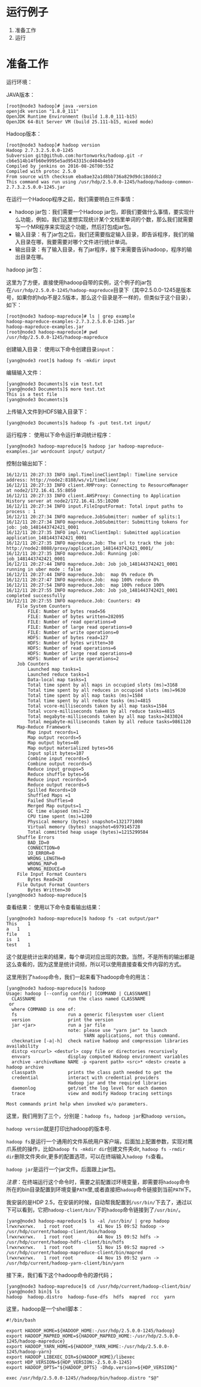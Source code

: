 # 运行例子

1. 准备工作
2. 运行

# 准备工作
运行环境：

JAVA版本：
```
[root@node3 hadoop]# java -version
openjdk version "1.8.0_111"
OpenJDK Runtime Environment (build 1.8.0_111-b15)
OpenJDK 64-Bit Server VM (build 25.111-b15, mixed mode)
```
Hadoop版本：
```
[root@node3 hadoop]# hadoop version
Hadoop 2.7.3.2.5.0.0-1245
Subversion git@github.com:hortonworks/hadoop.git -r cb6e514b14fb60e9995e5ad9543315cd404b4e59
Compiled by jenkins on 2016-08-26T00:55Z
Compiled with protoc 2.5.0
From source with checksum eba8ae32a1d8bb736a829d9dc18dddc2
This command was run using /usr/hdp/2.5.0.0-1245/hadoop/hadoop-common-2.7.3.2.5.0.0-1245.jar
```

在运行一个Hadoop程序之前，我们需要明白三件事情：
- hadoop jar包：我们需要一个Hadoop jar包，即我们要做什么事情，要实现什么功能，例如，我们这里想实现统计某个文档里单词的个数，那么我们就需要写一个MR程序来实现这个功能，然后打包成jar包。
- 输入目录：有了jar包之后，我们还需要指定输入目录，即告诉程序，我们的输入目录在哪，我要需要对哪个文件进行统计单词。
- 输出目录：有了输入目录，有了jar程序，接下来需要告诉hadoop，程序的输出目录在哪。

hadoop jar包：

这里为了方便，直接使用hadoop自带的实例，这个例子的jar包在`/usr/hdp/2.5.0.0-1245/hadoop-mapreduce`目录下（其中2.5.0.0-1245是版本号，如果你的hdp不是2.5版本，那么这个目录是不一样的，但类似于这个目录），如下：
```
[root@node3 hadoop-mapreduce]# ls | grep example
hadoop-mapreduce-examples-2.7.3.2.5.0.0-1245.jar
hadoop-mapreduce-examples.jar
[root@node3 hadoop-mapreduce]# pwd
/usr/hdp/2.5.0.0-1245/hadoop-mapreduce
```
创建输入目录：
使用以下命令创建目录`input`：
```
[yang@node3 root]$ hadoop fs -mkdir input
```
编辑输入文件：
```
[yang@node3 Documents]$ vim test.txt
[yang@node3 Documents]$ more test.txt
This is a test file
[yang@node3 Documents]$
```
上传输入文件到HDFS输入目录下：
```
[yang@node3 Documents]$ hadoop fs -put test.txt input/

```

运行程序：
使用以下命令运行单词统计程序：
```
[yang@node3 hadoop-mapreduce]$ hadoop jar hadoop-mapreduce-examples.jar wordcount input/ output/
```
控制台输出如下：
```
16/12/11 20:27:33 INFO impl.TimelineClientImpl: Timeline service address: http://node2:8188/ws/v1/timeline/
16/12/11 20:27:33 INFO client.RMProxy: Connecting to ResourceManager at node2/172.16.41.55:8050
16/12/11 20:27:33 INFO client.AHSProxy: Connecting to Application History server at node2/172.16.41.55:10200
16/12/11 20:27:34 INFO input.FileInputFormat: Total input paths to process : 1
16/12/11 20:27:34 INFO mapreduce.JobSubmitter: number of splits:1
16/12/11 20:27:34 INFO mapreduce.JobSubmitter: Submitting tokens for job: job_1481443742421_0001
16/12/11 20:27:35 INFO impl.YarnClientImpl: Submitted application application_1481443742421_0001
16/12/11 20:27:35 INFO mapreduce.Job: The url to track the job: http://node2:8088/proxy/application_1481443742421_0001/
16/12/11 20:27:35 INFO mapreduce.Job: Running job: job_1481443742421_0001
16/12/11 20:27:44 INFO mapreduce.Job: Job job_1481443742421_0001 running in uber mode : false
16/12/11 20:27:44 INFO mapreduce.Job:  map 0% reduce 0%
16/12/11 20:27:47 INFO mapreduce.Job:  map 100% reduce 0%
16/12/11 20:27:54 INFO mapreduce.Job:  map 100% reduce 100%
16/12/11 20:27:55 INFO mapreduce.Job: Job job_1481443742421_0001 completed successfully
16/12/11 20:27:55 INFO mapreduce.Job: Counters: 49
	File System Counters
		FILE: Number of bytes read=56
		FILE: Number of bytes written=282095
		FILE: Number of read operations=0
		FILE: Number of large read operations=0
		FILE: Number of write operations=0
		HDFS: Number of bytes read=127
		HDFS: Number of bytes written=30
		HDFS: Number of read operations=6
		HDFS: Number of large read operations=0
		HDFS: Number of write operations=2
	Job Counters
		Launched map tasks=1
		Launched reduce tasks=1
		Data-local map tasks=1
		Total time spent by all maps in occupied slots (ms)=3168
		Total time spent by all reduces in occupied slots (ms)=9630
		Total time spent by all map tasks (ms)=1584
		Total time spent by all reduce tasks (ms)=4815
		Total vcore-milliseconds taken by all map tasks=1584
		Total vcore-milliseconds taken by all reduce tasks=4815
		Total megabyte-milliseconds taken by all map tasks=2433024
		Total megabyte-milliseconds taken by all reduce tasks=9861120
	Map-Reduce Framework
		Map input records=1
		Map output records=5
		Map output bytes=40
		Map output materialized bytes=56
		Input split bytes=107
		Combine input records=5
		Combine output records=5
		Reduce input groups=5
		Reduce shuffle bytes=56
		Reduce input records=5
		Reduce output records=5
		Spilled Records=10
		Shuffled Maps =1
		Failed Shuffles=0
		Merged Map outputs=1
		GC time elapsed (ms)=72
		CPU time spent (ms)=1200
		Physical memory (bytes) snapshot=1321771008
		Virtual memory (bytes) snapshot=6979145728
		Total committed heap usage (bytes)=1215299584
	Shuffle Errors
		BAD_ID=0
		CONNECTION=0
		IO_ERROR=0
		WRONG_LENGTH=0
		WRONG_MAP=0
		WRONG_REDUCE=0
	File Input Format Counters
		Bytes Read=20
	File Output Format Counters
		Bytes Written=30
[yang@node3 hadoop-mapreduce]$
```

查看结果：
使用以下命令查看输出结果：
```
[yang@node3 hadoop-mapreduce]$ hadoop fs -cat output/par*
This	1
a	1
file	1
is	1
test	1
```
这个就是统计出来的结果，每个单词对应出现的次数。当然，不是所有的输出都是这么查看的，因为这里是统计词频，所以可以使用直接查看文件内容的方式。

这里用到了`hadoop`命令，我们一起来看下hadoop命令的用法：
```
[yang@node3 hadoop-mapreduce]$ hadoop
Usage: hadoop [--config confdir] [COMMAND | CLASSNAME]
  CLASSNAME            run the class named CLASSNAME
 or
  where COMMAND is one of:
  fs                   run a generic filesystem user client
  version              print the version
  jar <jar>            run a jar file
                       note: please use "yarn jar" to launch
                             YARN applications, not this command.
  checknative [-a|-h]  check native hadoop and compression libraries availability
  distcp <srcurl> <desturl> copy file or directories recursively
  envvars              display computed Hadoop environment variables
  archive -archiveName NAME -p <parent path> <src>* <dest> create a hadoop archive
  classpath            prints the class path needed to get the
  credential           interact with credential providers
                       Hadoop jar and the required libraries
  daemonlog            get/set the log level for each daemon
  trace                view and modify Hadoop tracing settings

Most commands print help when invoked w/o parameters.
```
这里，我们用到了三个，分别是：`hadoop fs`，`hadoop jar`和`hadoop version`。

`hadoop version`就是打印出hadoop的版本号.

`hadoop fs`是运行一个通用的文件系统用户客户端，后面加上配置参数，实现对鹰爪系统的操作，比如`hadoop fs -mkdir dir`创建文件夹dir, `hadoop fs -rmdir dir`删除文件夹dir,更多的配置选项，可以在终端输入`hadoop fs`查看。

`hadoop jar`是运行一个jar文件。后面跟上jar包。

*注意*：在终端运行这个命令时，需要之前配置过环境变量，即需要将`hadoop`命令所在的bin目录配置到环境变量`PATH`里,或者直接把`hadoop`命令链接到当前`PATH`下。

我安装的是HDP 2.5，在安装的时候，自动帮我配置到`/usr/bin/`下去了，通过以下可以看到，它把`hadoop-client/bin/`下的`hadoop`命令链接到了`/usr/bin/`。

```
[yang@node3 hadoop-mapreduce]$ ls -al /usr/bin/ | grep hadoop
lrwxrwxrwx.   1 root root         41 Nov 15 09:52 hadoop -> /usr/hdp/current/hadoop-client/bin/hadoop
lrwxrwxrwx.   1 root root         44 Nov 15 09:52 hdfs -> /usr/hdp/current/hadoop-hdfs-client/bin/hdfs
lrwxrwxrwx.   1 root root         51 Nov 15 09:52 mapred -> /usr/hdp/current/hadoop-mapreduce-client/bin/mapred
lrwxrwxrwx.   1 root root         44 Nov 15 09:52 yarn -> /usr/hdp/current/hadoop-yarn-client/bin/yarn
```
接下来，我们看下这个hadoop命令的源代码；
```
[yang@node3 hadoop-mapreduce]$ cd /usr/hdp/current/hadoop-client/bin/
[yang@node3 bin]$ ls
hadoop  hadoop.distro  hadoop-fuse-dfs  hdfs  mapred  rcc  yarn

```
这里，hadoop是一个shell脚本：
```
#!/bin/bash

export HADOOP_HOME=${HADOOP_HOME:-/usr/hdp/2.5.0.0-1245/hadoop}
export HADOOP_MAPRED_HOME=${HADOOP_MAPRED_HOME:-/usr/hdp/2.5.0.0-1245/hadoop-mapreduce}
export HADOOP_YARN_HOME=${HADOOP_YARN_HOME:-/usr/hdp/2.5.0.0-1245/hadoop-yarn}
export HADOOP_LIBEXEC_DIR=${HADOOP_HOME}/libexec
export HDP_VERSION=${HDP_VERSION:-2.5.0.0-1245}
export HADOOP_OPTS="${HADOOP_OPTS} -Dhdp.version=${HDP_VERSION}"

exec /usr/hdp/2.5.0.0-1245//hadoop/bin/hadoop.distro "$@"

```
